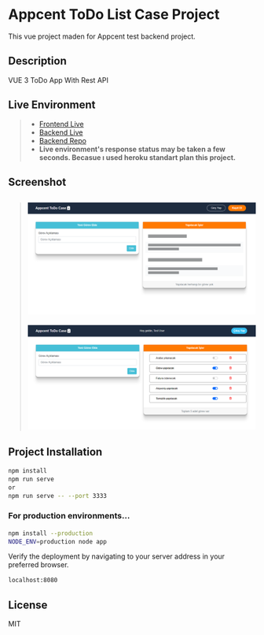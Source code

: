 # Appcent ToDo List Case Project
 This vue project maden for Appcent test backend project.
 ## Description
 VUE 3 ToDo App With Rest API
 
 ## Live Environment
  > * [Frontend Live](https://appcent-todo-vue.herokuapp.com/)
  > * [Backend Live](https://appcent-todo-springboot.herokuapp.com/swagger-ui.html#/) 
  > * [Backend Repo](https://github.com/gazi-dis/Appcent-ToDoCase-SpringBoot)
  > * **Live environment's response status  may be  taken a few seconds. Becasue ı used heroku standart plan this project.**
 
 ## Screenshot
 > ![alt text](https://raw.githubusercontent.com/gazi-dis/Appcent-ToDoCase-Vue3/main/screenshots/main.png)
 > ----
 > ![alt text](https://raw.githubusercontent.com/gazi-dis/Appcent-ToDoCase-Vue3/main/screenshots/home.png)

## Project Installation
```sh
npm install
npm run serve
or
npm run serve -- --port 3333
```
### For production environments...

```sh
npm install --production
NODE_ENV=production node app
```

Verify the deployment by navigating to your server address in your preferred browser.

```sh
localhost:8080
```

## License

MIT
